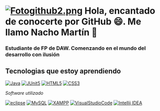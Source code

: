 # [![Fotogithub2.png](https://i.postimg.cc/zGp5HfWx/Fotogithub2.png)](https://postimg.cc/ZW9X14wN) Hola, encantado de conocerte por GitHub 😄. Me llamo Nacho Martín 👋
### Estudiante de FP de DAW. Comenzando en el mundo del desarrollo con ilusión 



## Tecnologias que estoy aprendiendo
[![Java](https://img.shields.io/badge/Java-000000?style=for-the-badge&logo=java&logoColor=white&labelColor=101010)]()
[![JUnit5](https://img.shields.io/badge/Java-000000?style=for-the-badge&logo=junit5&logoColor=white&labelColor=101010)]()
[![HTML5](https://img.shields.io/badge/HTML5-000000?style=for-the-badge&logo=HTML5&logoColor=white&labelColor=101010)]()
[![CSS3](https://img.shields.io/badge/CSS3-000000?style=for-the-badge&logo=CSS3&logoColor=white&labelColor=101010)]()

*Software utilizado*

[![eclipse](https://img.shields.io/badge/eclipse-FAF607?style=for-the-badge&logo=eclipse&logoColor=white&labelColor=101010)]()
[![MySQL](https://img.shields.io/badge/MySQL-FAF607?style=for-the-badge&logo=mysql&logoColor=white&labelColor=101010)]()
[![XAMPP](https://img.shields.io/badge/XAMPP-FAF607?style=for-the-badge&logo=XAMPP&logoColor=white&labelColor=101010)]()
[![VisualStudioCode](https://img.shields.io/badge/VisualStudioCode-FAF607?style=for-the-badge&logo=VisualStudioCode&logoColor=white&labelColor=101010)]()
[![Intellij IDEA](https://img.shields.io/badge/IntellijIDEA-FAF607?style=for-the-badge&logo=IntellijIDEA&logoColor=white&labelColor=101010)]()
